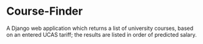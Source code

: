 # Course-Finder

A Django web application which returns a list of university courses, based on an entered UCAS tariff; the results are listed in order of predicted salary. 
